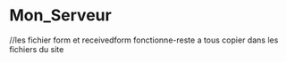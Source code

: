 # Mon_Serveur
//les fichier form et receivedform fonctionne-reste a tous copier dans les fichiers du site 
